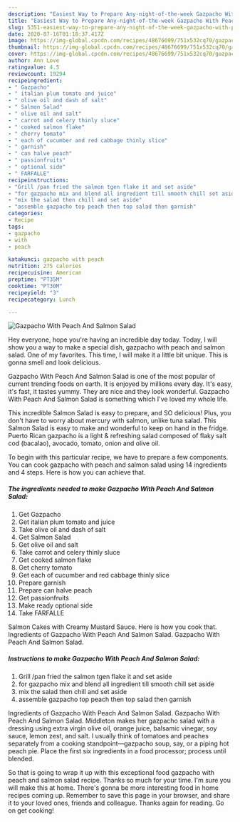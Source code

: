 ```yaml
---
description: "Easiest Way to Prepare Any-night-of-the-week Gazpacho With Peach And Salmon Salad"
title: "Easiest Way to Prepare Any-night-of-the-week Gazpacho With Peach And Salmon Salad"
slug: 5351-easiest-way-to-prepare-any-night-of-the-week-gazpacho-with-peach-and-salmon-salad
date: 2020-07-16T01:18:37.417Z
image: https://img-global.cpcdn.com/recipes/48676699/751x532cq70/gazpacho-with-peach-and-salmon-salad-recipe-main-photo.jpg
thumbnail: https://img-global.cpcdn.com/recipes/48676699/751x532cq70/gazpacho-with-peach-and-salmon-salad-recipe-main-photo.jpg
cover: https://img-global.cpcdn.com/recipes/48676699/751x532cq70/gazpacho-with-peach-and-salmon-salad-recipe-main-photo.jpg
author: Ann Love
ratingvalue: 4.5
reviewcount: 19294
recipeingredient:
- " Gazpacho"
- " italian plum tomato and juice"
- " olive oil and dash of salt"
- " Salmon Salad"
- " olive oil and salt"
- " carrot and celery thinly sluce"
- " cooked salmon flake"
- " cherry tomato"
- " each of cucumber and red cabbage thinly slice"
- " garnish"
- " can halve peach"
- " passionfruits"
- " optional side"
- " FARFALLE"
recipeinstructions:
- "Grill /pan fried the salmon tgen flake it and set aside"
- "for gazpacho mix and blend all ingredient till smooth chill set aside"
- "mix the salad then chill and set aside"
- "assemble gazpacho top peach then top salad then garnish"
categories:
- Recipe
tags:
- gazpacho
- with
- peach

katakunci: gazpacho with peach 
nutrition: 275 calories
recipecuisine: American
preptime: "PT35M"
cooktime: "PT30M"
recipeyield: "3"
recipecategory: Lunch

---
```



![Gazpacho With Peach And Salmon Salad](https://img-global.cpcdn.com/recipes/48676699/751x532cq70/gazpacho-with-peach-and-salmon-salad-recipe-main-photo.jpg)

Hey everyone, hope you're having an incredible day today. Today, I will show you a way to make a special dish, gazpacho with peach and salmon salad. One of my favorites. This time, I will make it a little bit unique. This is gonna smell and look delicious.

Gazpacho With Peach And Salmon Salad is one of the most popular of current trending foods on earth. It is enjoyed by millions every day. It's easy, it's fast, it tastes yummy. They are nice and they look wonderful. Gazpacho With Peach And Salmon Salad is something which I've loved my whole life.

This incredible Salmon Salad is easy to prepare, and SO delicious! Plus, you don&#39;t have to worry about mercury with salmon, unlike tuna salad. This Salmon Salad is easy to make and wonderful to keep on hand in the fridge. Puerto Rican gazpacho is a light &amp; refreshing salad composed of flaky salt cod (bacalao), avocado, tomato, onion and olive oil.


To begin with this particular recipe, we have to prepare a few components. You can cook gazpacho with peach and salmon salad using 14 ingredients and 4 steps. Here is how you can achieve that.

<!--inarticleads1-->

##### The ingredients needed to make Gazpacho With Peach And Salmon Salad:

1. Get  Gazpacho
1. Get  italian plum tomato and juice
1. Take  olive oil and dash of salt
1. Get  Salmon Salad
1. Get  olive oil and salt
1. Take  carrot and celery thinly sluce
1. Get  cooked salmon flake
1. Get  cherry tomato
1. Get  each of cucumber and red cabbage thinly slice
1. Prepare  garnish
1. Prepare  can halve peach
1. Get  passionfruits
1. Make ready  optional side
1. Take  FARFALLE


Salmon Cakes with Creamy Mustard Sauce. Here is how you cook that. Ingredients of Gazpacho With Peach And Salmon Salad. Gazpacho With Peach And Salmon Salad. 

<!--inarticleads2-->

##### Instructions to make Gazpacho With Peach And Salmon Salad:

1. Grill /pan fried the salmon tgen flake it and set aside
1. for gazpacho mix and blend all ingredient till smooth chill set aside
1. mix the salad then chill and set aside
1. assemble gazpacho top peach then top salad then garnish


Ingredients of Gazpacho With Peach And Salmon Salad. Gazpacho With Peach And Salmon Salad. Middleton makes her gazpacho salad with a dressing using extra virgin olive oil, orange juice, balsamic vinegar, soy sauce, lemon zest, and salt. I usually think of tomatoes and peaches separately from a cooking standpoint—gazpacho soup, say, or a piping hot peach pie. Place the first six ingredients in a food processor; process until blended. 

So that is going to wrap it up with this exceptional food gazpacho with peach and salmon salad recipe. Thanks so much for your time. I'm sure you will make this at home. There's gonna be more interesting food in home recipes coming up. Remember to save this page in your browser, and share it to your loved ones, friends and colleague. Thanks again for reading. Go on get cooking!
